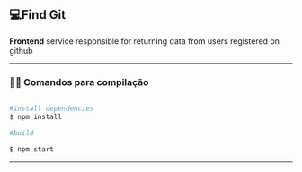 ## 💻Find Git

**Frontend** 
service responsible for returning data from users registered on github

---
### 🏋️‍♂️ Comandos para compilação

```bash

#install dependencies
$ npm install

#build

$ npm start

```
---